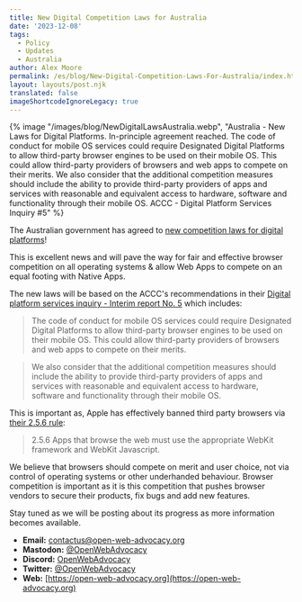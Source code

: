 ```yaml
---
title: New Digital Competition Laws for Australia
date: '2023-12-08'
tags:
  - Policy
  - Updates
  - Australia
author: Alex Moore
permalink: /es/blog/New-Digital-Competition-Laws-For-Australia/index.html
layout: layouts/post.njk
translated: false
imageShortcodeIgnoreLegacy: true
---
```


{% image
  "/images/blog/NewDigitalLawsAustralia.webp",
  "Australia - New Laws for Digital Platforms. In-principle agreement reached. The code of conduct for mobile OS services could require Designated Digital Platforms to allow third-party browser engines to be used on their mobile OS. This could allow third-party providers of browsers and web apps to compete on their merits. We also consider that the additional competition measures should include the ability to provide third-party providers of apps and services with reasonable and equivalent access to hardware, software and functionality through their mobile OS. ACCC - Digital Platform Services Inquiry #5"
%}

The Australian government has agreed to [new competition laws for digital platforms](https://www.accc.gov.au/media-release/consumers-and-small-businesses-to-benefit-from-proposed-new-regulation-of-digital-platforms)!

This is excellent news and will pave the way for fair and effective browser competition on all operating systems & allow Web Apps to compete on an equal footing with Native Apps.

The new laws will be based on the ACCC's recommendations in their [Digital platform services inquiry - Interim report No. 5](https://www.accc.gov.au/system/files/Digital%20platform%20services%20inquiry%20-%20September%202022%20interim%20report.pdf) which includes:

> The code of conduct for mobile OS services could require Designated Digital Platforms to allow third-party browser engines to be used on their mobile OS. This could allow third-party providers of browsers and web apps to compete on their merits.

> We also consider that the additional competition measures should include the ability to provide third-party providers of apps and services with reasonable and equivalent access to hardware, software and functionality through their mobile OS.

This is important as, Apple has effectively banned third party browsers via [their 2.5.6 rule](https://developer.apple.com/app-store/review/guidelines/#:~:text=2.5.6%20Apps%20that%20browse%20the%20web%20must%20use%20the%20appropriate%20WebKit%20framework%20and%20WebKit%20Javascript.):
> 2.5.6 Apps that browse the web must use the appropriate WebKit framework and WebKit Javascript.

We believe that browsers should compete on merit and user choice, not via control of operating systems or other underhanded behaviour. Browser competition is important as it is this competition that pushes browser vendors to secure their products, fix bugs and add new features.

Stay tuned as we will be posting about its progress as more information becomes available.
- **Email:**        [contactus@open-web-advocacy.org](mailto:contactus@open-web-advocacy.org)
- **Mastodon:**      [@OpenWebAdvocacy](https://mastodon.social/@owa)
- **Discord:**      [OpenWebAdvocacy](https://discord.gg/x53hkqrRKx)
- **Twitter:**      [@OpenWebAdvocacy](https://twitter.com/OpenWebAdvocacy)
- **Web:**         [https://open-web-advocacy.org](https://open-web-advocacy.org)

